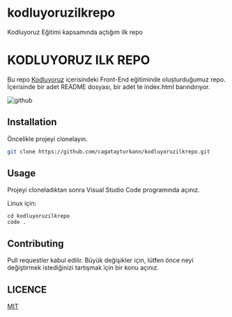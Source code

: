 # kodluyoruzilkrepo
Kodluyoruz Eğitimi kapsamında açtığım ilk repo

# KODLUYORUZ ILK REPO

Bu repo [Kodluyoruz](https://kodluyoruz.org) içerisindeki Front-End eğitiminde oluşturduğumuz repo. İçerisinde bir adet README dosyası, bir adet te index.html barındırıyor.

![github](https://i.ibb.co/3dJn8pY/kodluyoruz.jpg)
## Installation

Öncelikle projeyi clonelayın. 
```bash
git clone https://github.com/cagatayturkann/kodluyoruzilkrepo.git
```
## Usage

Projeyi cloneladıktan sonra Visual Studio Code programında açınız. 

Linux için:
```linux
cd kodluyoruzilkrepo
code .
```

## Contributing

Pull requestler kabul edilir. Büyük değişikler için, lütfen önce neyi değiştirmek istediğinizi tartışmak için bir konu açınız. 

## LICENCE 

[MIT](https://choosealicense.com/licenses/mit/)

